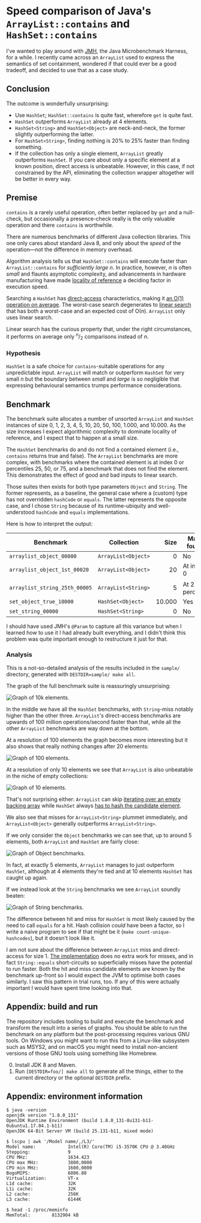 # Speed comparison of Java's `ArrayList::contains` and `HashSet::contains`

I've wanted to play around with [JMH][jmh], the Java Microbenchmark Harness,
for a while. I recently came across an `ArrayList` used to express the
semantics of set containment, wondered if that could ever be a good tradeoff,
and decided to use that as a case study.

## Conclusion

The outcome is wonderfully unsurprising:

* Use `HashSet`; `HashSet::contains` is quite fast, wherefore `get` is quite
  fast.
* `HashSet` outperforms `ArrayList` already at 4 elements.
* `HashSet<String>` and `HashSet<Object>` are neck-and-neck, the former
  slightly outperforming the latter.
* For `HashSet<String>`, finding nothing is 20% to 25% faster than finding
  something.
* If the collection has only a single element, `ArrayList` greatly outperforms
  `HashSet`. If you care about only a specific element at a known position,
  direct access is unbeatable. However, in this case, if not constrained by the
  API, eliminating the collection wrapper altogether will be better in every
  way.

## Premise

`contains` is a rarely useful operation, often better replaced by `get` and a
null-check, but occasionally a presence-check really is the only valuable
operation and there `contains` is worthwhile.

There are numerous benchmarks of different Java collection libraries. This one
only cares about standard Java 8, and only about the *speed* of the
operation&mdash;not the difference in memory overhead.

Algorithm analysis tells us that `HashSet::contains` will execute faster than
`ArrayList::contains` for *sufficiently large n*. In practice, however, *n* is
often *small* and flaunts asymptotic complexity, and advancements in hardware
manufacturing have made [locality of reference][wiki-locality] a deciding
factor in execution speed.

Searching a `HashSet` has [direct-access][wiki-random-access] characteristics,
making it [an O(1) operation on average][wiki-avg-constant]. The worst-case
search degenerates to [linear search][wiki-linear] that has both a worst-case
and an expected cost of O(*n*). `ArrayList` only uses linear search.

Linear search has the curious property that, under the right circumstances, it
performs on average only <sup>*n*</sup>/<sub>2</sub> comparisons instead of
*n*.

### Hypothesis

`HashSet` is a safe choice for `contains`-suitable operations for any
unpredictable input. `ArrayList` will match or outperform `HashSet` for very
small *n* but the boundary between *small* and *large* is so negligible that
expressing behavioural semantics trumps performance considerations.

## Benchmark

The benchmark suite allocates a number of unsorted `ArrayList` and `HashSet`
instances of size 0, 1, 2, 3, 4, 5, 10, 20, 50, 100, 1.000, and 10.000. As the
size increases I expect algorithmic complexity to dominate locality of
reference, and I expect that to happen at a small size.

The `HashSet` benchmarks do and do not find a contained element (i.e.,
`contains` returns true and false). The `ArrayList` benchmarks are more
complex, with benchmarks where the contained element is at index 0 or
percentiles 25, 50, or 75, and a benchmark that does not find the element. This
demonstrates the effect of good and bad inputs to linear search.

Those suites then exists for both type parameters `Object` and `String`. The
former represents, as a baseline, the general case where a (custom) type has
not overridden `hashCode` or `equals`. The latter represents the opposite case,
and I chose `String` because of its runtime-ubiquity and well-understood
`hashCode` and `equals` implementations.

Here is how to interpret the output:

Benchmark                     | Collection          | Size   | Match found?
----------------------------- | ------------------- | ------:| ---
`arraylist_object_00000`      | `ArrayList<Object>` | 0      | No
`arraylist_object_1st_00020`  | `ArrayList<Object>` | 20     | At index 0
`arraylist_string_25th_00005` | `ArrayList<String>` | 5      | At 25<sup>th</sup> percentile
`set_object_true_10000`       | `HashSet<Object>`   | 10.000 | Yes
`set_string_00000`            | `HashSet<String>`   | 0      | No

I should have used JMH's `@Param` to capture all this variance but when I
learned how to use it I had already built everything, and I didn't think this
problem was quite important enough to restructure it just for that.

### Analysis

This is a not-so-detailed analysis of the results included in the `sample/`
directory, generated with `DESTDIR=sample/ make all`.

The graph of the full benchmark suite is reassuringly unsurprising:

![Graph of 10k elements](sample/full-10000.png).

In the middle we have all the `HashSet` benchmarks, with `String`-miss notably
higher than the other three. `ArrayList`'s direct-access benchmarks are upwards
of 100 million operations/second faster than that, while all the other
`ArrayList` benchmarks are way down at the bottom.

At a resolution of 100 elements the graph becomes more interesting but it also
shows that really nothing changes after 20 elements:

![Graph of 100 elements](sample/full-100.png).

At a resolution of only 10 elements we see that `ArrayList` is also unbeatable
in the niche of empty collections:

![Graph of 10 elements](sample/full-10.png).

That's not surprising either: `ArrayList` can skip [iterating over an empty
backing array][jdk-arraylist-contains] while `HashSet` always [has to hash the
candidate element][jdk-hashmap-containskey].

We also see that misses for `ArrayList<String>` plummet immediately, and
`ArrayList<Object>` generally outperforms `ArrayList<String>`.

If we only consider the `Object` benchmarks we can see that, up to around 5
elements, both `ArrayList` and `HashSet` are fairly close:

![Graph of Object benchmarks](sample/no-string.png).

In fact, at exactly 5 elements, `ArrayList` manages to just outperform
`HashSet`, although at 4 elements they're tied and at 10 elements `HashSet` has
caught up again. 

If we instead look at the `String` benchmarks we see `ArrayList` soundly
beaten:

![Graph of String benchmarks](sample/no-object.png).

The difference between hit and miss for `HashSet` is most likely caused by the
need to call `equals` for a hit. Hash collision *could* have been a factor, so
I write a naive program to see if that might be it (`make
count-unique-hashcodes`), but it doesn't look like it.

I am not sure about the difference between `ArrayList` miss and direct-access
for size 1. [The implementation][jdk-arraylist-contains] does no extra work for
misses, and in fact `String::equals` short-circuits so superficially misses
have the potential to run faster. Both the hit and miss candidate elements are
known by the benchmark up-front so I would expect the JVM to optimise both
cases similarly. I saw this pattern in trial runs, too. If any of this were
actually important I would have spent time looking into that.

## Appendix: build and run

The repository includes tooling to build and execute the benchmark and
transform the result into a series of graphs. You should be able to run the
benchmark on any platform but the post-processing requires various GNU tools.
On Windows you might want to run this from a Linux-like subsystem such as
MSYS2, and on macOS you might need to install non-ancient versions of those GNU
tools using something like Homebrew.

0. Install JDK 8 and Maven.
0. Run `[DESTDIR=foo/] make all` to generate all the things, either to the
   current directory or the optional `DESTDIR` prefix.

## Appendix: environment information

    $ java -version
    openjdk version "1.8.0_131"
    OpenJDK Runtime Environment (build 1.8.0_131-8u131-b11-0ubuntu1.17.04.1-b11)
    OpenJDK 64-Bit Server VM (build 25.131-b11, mixed mode)

    $ lscpu | awk '/Model name/,/L3/'
    Model name:            Intel(R) Core(TM) i5-3570K CPU @ 3.40GHz
    Stepping:              9
    CPU MHz:               1634.423
    CPU max MHz:           3800,0000
    CPU min MHz:           1600,0000
    BogoMIPS:              6806.80
    Virtualization:        VT-x
    L1d cache:             32K
    L1i cache:             32K
    L2 cache:              256K
    L3 cache:              6144K

    $ head -1 /proc/meminfo
    MemTotal:        8132904 kB

[jdk-arraylist-contains]: http://hg.openjdk.java.net/jdk8/jdk8/jdk/file/687fd7c7986d/src/share/classes/java/util/ArrayList.java#l284
[jdk-hashmap-containskey]: http://hg.openjdk.java.net/jdk8/jdk8/jdk/file/687fd7c7986d/src/share/classes/java/util/HashMap.java#l594
[jmh]: http://openjdk.java.net/projects/code-tools/jmh/
[wiki-avg-constant]: https://en.wikipedia.org/w/index.php?title=Best,_worst_and_average_case&oldid=773533533#Data_structures
[wiki-linear]: https://en.wikipedia.org/w/index.php?title=Linear_search&oldid=781163169
[wiki-locality]: https://en.wikipedia.org/wiki/Locality_of_reference
[wiki-random-access]:https://en.wikipedia.org/wiki/Random_access
